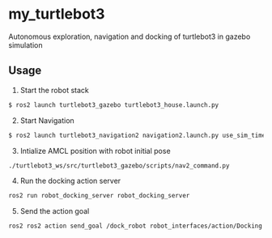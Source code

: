 # my_turtlebot3
Autonomous exploration, navigation and docking of turtlebot3 in gazebo simulation

<!-- USAGE -->
## Usage
1. Start the robot stack
```sh
$ ros2 launch turtlebot3_gazebo turtlebot3_house.launch.py
```
2. Start Navigation
```sh
$ ros2 launch turtlebot3_navigation2 navigation2.launch.py use_sim_time:=True map:=my_house.yaml
```
3. Intialize AMCL position with robot initial pose
```sh
./turtlebot3_ws/src/turtlebot3_gazebo/scripts/nav2_command.py
```
4. Run the docking action server
```sh
ros2 run robot_docking_server robot_docking_server
```
5. Send the action goal
```sh
ros2 ros2 action send_goal /dock_robot robot_interfaces/action/Docking "start_docking: true"
```
